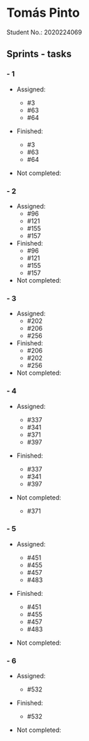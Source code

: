 

# Tomás Pinto

Student No.: 2020224069

## Sprints - tasks

### - 1

* Assigned:
  - #3
  - #63
  - #64
* Finished:
  - #3
  - #63
  - #64

* Not completed:

### - 2

* Assigned:
  - #96
  - #121
  - #155
  - #157
* Finished:
  - #96
  - #121
  - #155
  - #157
* Not completed:

### - 3

* Assigned:
  - #202
  - #206
  - #256
* Finished:
  - #206
  - #202
  - #256
* Not completed:

### - 4

* Assigned:
  - #337
  - #341
  - #371
  - #397
* Finished:
  - #337
  - #341
  - #397

* Not completed:
  - #371

  
### - 5

* Assigned:
  - #451
  - #455
  - #457
  - #483
* Finished:
  - #451
  - #455
  - #457
  - #483

* Not completed:


### - 6

* Assigned:
  - #532
* Finished:
  - #532

* Not completed:
